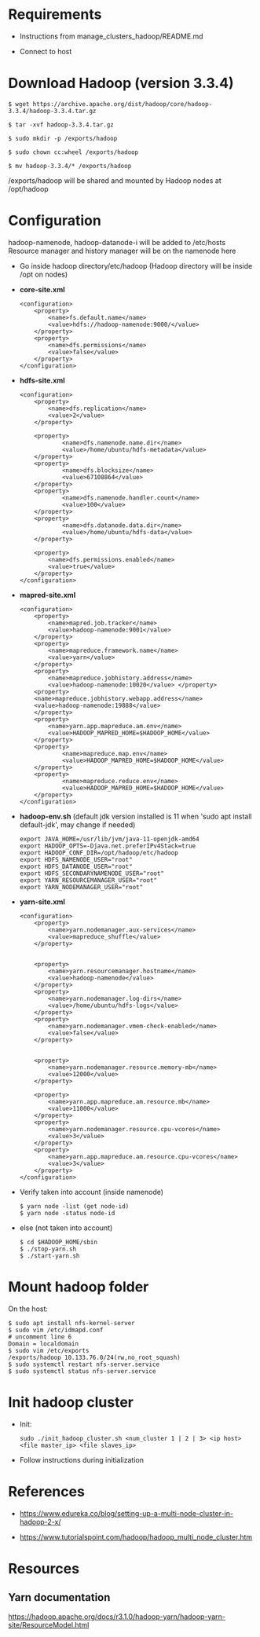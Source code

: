# Requirements

-   Instructions from manage_clusters_hadoop/README.md

-   Connect to host

# Download Hadoop (version 3.3.4)

    $ wget https://archive.apache.org/dist/hadoop/core/hadoop-3.3.4/hadoop-3.3.4.tar.gz

    $ tar -xvf hadoop-3.3.4.tar.gz

    $ sudo mkdir -p /exports/hadoop

    $ sudo chown cc:wheel /exports/hadoop

    $ mv hadoop-3.3.4/* /exports/hadoop

/exports/hadoop will be shared and mounted by Hadoop nodes at /opt/hadoop

# Configuration

hadoop-namenode, hadoop-datanode-i will be added to /etc/hosts \
Resource manager and history manager will be on the namenode here

-   Go inside hadoop directory/etc/hadoop (Hadoop directory will be inside /opt on nodes)

-   **core-site.xml**

        <configuration>
        	<property>
        		<name>fs.default.name</name>
        		<value>hdfs://hadoop-namenode:9000/</value>
        	</property>
        	<property>
        		<name>dfs.permissions</name>
        		<value>false</value>
        	</property>
        </configuration>

-   **hdfs-site.xml**

        <configuration>
        	<property>
        		<name>dfs.replication</name>
        		<value>2</value>
        	</property>

        	<property>
        			<name>dfs.namenode.name.dir</name>
        			<value>/home/ubuntu/hdfs-metadata</value>
        	</property>
        	<property>
        			<name>dfs.blocksize</name>
        			<value>67108864</value>
        	</property>
        	<property>
        			<name>dfs.namenode.handler.count</name>
        			<value>100</value>
        	</property>
        	<property>
        			<name>dfs.datanode.data.dir</name>
        			<value>/home/ubuntu/hdfs-data</value>
        	</property>

        	<property>
        		<name>dfs.permissions.enabled</name>
        		<value>true</value>
        	</property>
        </configuration>

-   **mapred-site.xml**

        <configuration>
        	<property>
        		<name>mapred.job.tracker</name>
        		<value>hadoop-namenode:9001</value>
        	</property>
        	<property>
        		<name>mapreduce.framework.name</name>
        		<value>yarn</value>
        	</property>
        	<property>
        		<name>mapreduce.jobhistory.address</name>
        		<value>hadoop-namenode:10020</value> </property>
        	<property>
        	<name>mapreduce.jobhistory.webapp.address</name>
        	<value>hadoop-namenode:19888</value>
        	</property>
        	<property>
        		<name>yarn.app.mapreduce.am.env</name>
        		<value>HADOOP_MAPRED_HOME=$HADOOP_HOME</value>
        	</property>
        	<property>
        			<name>mapreduce.map.env</name>
        			<value>HADOOP_MAPRED_HOME=$HADOOP_HOME</value>
        	</property>
        	<property>
        			<name>mapreduce.reduce.env</name>
        			<value>HADOOP_MAPRED_HOME=$HADOOP_HOME</value>
        	</property>
        </configuration>

-   **hadoop-env.sh** (default jdk version installed is 11 when 'sudo apt install default-jdk', may change if needed)

        export JAVA_HOME=/usr/lib/jvm/java-11-openjdk-amd64
        export HADOOP_OPTS=-Djava.net.preferIPv4Stack=true
        export HADOOP_CONF_DIR=/opt/hadoop/etc/hadoop
        export HDFS_NAMENODE_USER="root"
        export HDFS_DATANODE_USER="root"
        export HDFS_SECONDARYNAMENODE_USER="root"
        export YARN_RESOURCEMANAGER_USER="root"
        export YARN_NODEMANAGER_USER="root"

-   **yarn-site.xml**

        <configuration>
        	<property>
        		<name>yarn.nodemanager.aux-services</name>
        		<value>mapreduce_shuffle</value>
        	</property>


        	<property>
        		<name>yarn.resourcemanager.hostname</name>
        		<value>hadoop-namenode</value>
        	</property>
        	<property>
        		<name>yarn.nodemanager.log-dirs</name>
        		<value>/home/ubuntu/hdfs-logs</value>
        	</property>
        	<property>
        		<name>yarn.nodemanager.vmem-check-enabled</name>
        		<value>false</value>
        	</property>


        	<property>
        		<name>yarn.nodemanager.resource.memory-mb</name>
        		<value>12000</value>
        	</property>

        	<property>
        		<name>yarn.app.mapreduce.am.resource.mb</name>
        		<value>11000</value>
        	</property>
        	<property>
        		<name>yarn.nodemanager.resource.cpu-vcores</name>
        		<value>3</value>
        	</property>
        	<property>
        		<name>yarn.app.mapreduce.am.resource.cpu-vcores</name>
        		<value>3</value>
        	</property>
        </configuration>

-   Verify taken into account (inside namenode)

        $ yarn node -list (get node-id)
        $ yarn node -status node-id

-   else (not taken into account)

        $ cd $HADOOP_HOME/sbin
        $ ./stop-yarn.sh
        $ ./start-yarn.sh

# Mount hadoop folder

On the host:

    $ sudo apt install nfs-kernel-server
    $ sudo vim /etc/idmapd.conf
    # uncomment line 6
    Domain = localdomain
    $ sudo vim /etc/exports
    /exports/hadoop 10.133.76.0/24(rw,no_root_squash)
    $ sudo systemctl restart nfs-server.service
    $ sudo systemctl status nfs-server.service

# Init hadoop cluster

-   Init:

        sudo ./init_hadoop_cluster.sh <num_cluster 1 | 2 | 3> <ip host> <file master_ip> <file slaves_ip>

-   Follow instructions during initialization

# References

-   https://www.edureka.co/blog/setting-up-a-multi-node-cluster-in-hadoop-2-x/

-   https://www.tutorialspoint.com/hadoop/hadoop_multi_node_cluster.htm

# Resources

## Yarn documentation

https://hadoop.apache.org/docs/r3.1.0/hadoop-yarn/hadoop-yarn-site/ResourceModel.html
